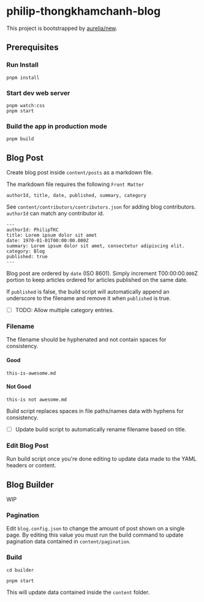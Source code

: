 # philip-thongkhamchanh-blog

This project is bootstrapped by [aurelia/new](https://github.com/aurelia/new).

## Prerequisites

### Run Install

    pnpm install

### Start dev web server

    pnpm watch:css
    pnpm start

### Build the app in production mode

    pnpm build

## Blog Post

Create blog post inside `content/posts` as a markdown file.

The markdown file requires the following `Front Matter`

`authorId, title, date, published, summary, category`

See `content/contributors/contributors.json` for adding blog contributors. `authorId` can match any contributor id.

    ---
    authorId: PhilipTKC
    title: Lorem ipsum dolor sit amet
    date: 1970-01-01T00:00:00.000Z
    summary: Lorem ipsum dolor sit amet, consectetur adipiscing elit.
    category: Blog
    published: true
    ---

Blog post are ordered by `date` (ISO 8601). Simply increment T00:00:00.`000`Z portion to keep articles ordered for articles published on the same date.

If `published` is false, the build script will automatically append an underscore to the filename and remove it when `published` is true.

- [ ] TODO: Allow multiple category entries.

### Filename

The filename should be hyphenated and not contain spaces for consistency.

#### Good

`this-is-awesome.md`

#### Not Good

`this-is not awesome.md`

Build script replaces spaces in file paths/names data with hyphens for consistency.

- [ ] Update build script to automatically rename filename based on title.

### Edit Blog Post

Run build script once you're done editing to update data made to the YAML headers or content.

## Blog Builder

WIP

### Pagination

Edit `blog.config.json` to change the amount of post shown on a single page. By editing this value you must run the build command to update pagination data contained in `content/pagination`.

### Build

`cd builder`

`pnpm start`

This will update data contained inside the `content` folder.
